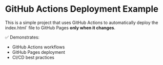 # GitHub Actions Deployment Example

This is a simple project that uses GitHub Actions to automatically deploy the
index.html` file to GitHub Pages **only when it changes**.

✅ Demonstrates:
- GitHub Actions workflows
- GitHub Pages deployment
- CI/CD best practices

